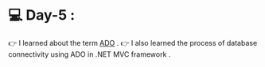 # :computer: Day-5 :
:point_right: I learned about the term [ADO](https://learn.microsoft.com/en-us/sql/ado/microsoft-activex-data-objects-ado?view=sql-server-ver16) .
:point_right: I also learned the process of database connectivity using ADO in .NET MVC framework .




